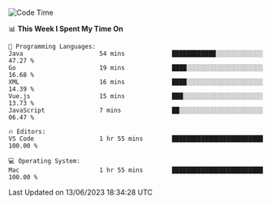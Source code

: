 
<!--START_SECTION:waka-->
![Code Time](http://img.shields.io/badge/Code%20Time-730%20hrs%2023%20mins-blue)

📊 **This Week I Spent My Time On** 

```text
💬 Programming Languages: 
Java                     54 mins             ████████████░░░░░░░░░░░░░   47.27 % 
Go                       19 mins             ████░░░░░░░░░░░░░░░░░░░░░   16.68 % 
XML                      16 mins             ████░░░░░░░░░░░░░░░░░░░░░   14.39 % 
Vue.js                   15 mins             ███░░░░░░░░░░░░░░░░░░░░░░   13.73 % 
JavaScript               7 mins              ██░░░░░░░░░░░░░░░░░░░░░░░   06.47 % 

🔥 Editors: 
VS Code                  1 hr 55 mins        █████████████████████████   100.00 % 

💻 Operating System: 
Mac                      1 hr 55 mins        █████████████████████████   100.00 % 
```


 Last Updated on 13/06/2023 18:34:28 UTC
<!--END_SECTION:waka-->

